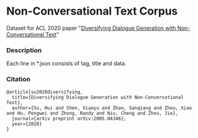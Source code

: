 # Non-Conversational Text Corpus

 

Dataset for ACL 2020 paper "[Diversifying Dialogue Generation with Non-Conversational Text](https://arxiv.org/pdf/2005.04346.pdf)"

### Description

Each line in *.json consists of tag, title and data. 


### Citation

```
@article{su2020diversifying,
  title={Diversifying Dialogue Generation with Non-Conversational Text},
  author={Su, Hui and Shen, Xiaoyu and Zhao, Sanqiang and Zhou, Xiao and Hu, Pengwei and Zhong, Randy and Niu, Cheng and Zhou, Jie},
  journal={arXiv preprint arXiv:2005.04346},
  year={2020}
}

```
